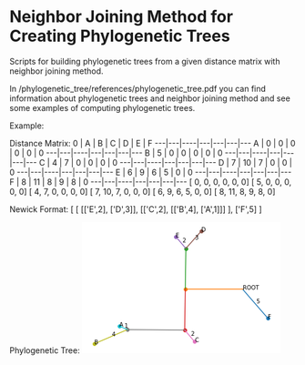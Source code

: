 Neighbor Joining Method for Creating Phylogenetic Trees
==============================

Scripts for building phylogenetic trees from a given distance matrix with neighbor joining method.

In /phylogenetic_tree/references/phylogenetic_tree.pdf you can find information about phylogenetic trees and neighbor joining method and see some examples of computing phylogenetic trees.


Example:

Distance Matrix:
 0 | A | B  | C | D | E | F 
---|---|----|---|---|---|--- 
 A | 0 | 0  | 0 | 0 | 0 | 0 
---|---|----|---|---|---|--- 
 B | 5 | 0  | 0 | 0 | 0 | 0 
---|---|----|---|---|---|--- 
 C | 4 | 7  | 0 | 0 | 0 | 0 
---|---|----|---|---|---|--- 
 D | 7 | 10 | 7 | 0 | 0 | 0 
---|---|----|---|---|---|--- 
 E | 6 | 9  | 6 | 5 | 0 | 0 
---|---|----|---|---|---|--- 
 F | 8 | 11 | 8 | 9 | 8 | 0 
---|---|----|---|---|---|--- 
       [ 0,  0,  0,  0,  0,  0]
       [ 5,  0,  0,  0,  0,  0]
       [ 4,  7,  0,  0,  0,  0]
       [ 7, 10,  7,  0,  0,  0]
       [ 6,  9,  6,  5,  0,  0]
       [ 8, 11,  8,  9,  8,  0]

Newick Format:
[  [ [['E',2], ['D',3]], [['C',2], [['B',4], ['A',1]]] ], ['F',5]  ]

Phylogenetic Tree:
![alt text](https://github.com/Alirezafathian/phylogenetic_tree/blob/master/fig/sample_res.png)
 
	
